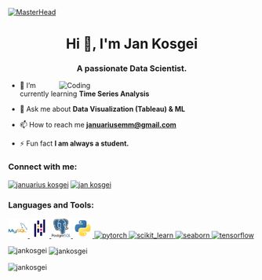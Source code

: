 [![MasterHead](https://th.bing.com/th/id/R.6b93aec2cd6c8560e7735b0cb58ee31b?rik=WYwSWdVqzlczdA&pid=ImgRaw&r=0)](https://jankosgei.io)
<h1 align="center">Hi 👋, I'm Jan Kosgei</h1>
<h3 align="center">A passionate Data Scientist.</h3>
<img align="right" alt= "Coding" width="400" src="https://cdn.videoplasty.com/animation/chill-coding-programming-lo-fi-animation-stock-animation-21874-1280x720.jpg?1607096344">

- 🌱 I’m currently learning **Time Series Analysis**

- 💬 Ask me about **Data Visualization (Tableau) & ML**

- 📫 How to reach me **januariusemm@gmail.com**

- ⚡ Fun fact **I am always a student.**

<h3 align="left">Connect with me:</h3>
<p align="left">
<a href="https://linkedin.com/in/januarius kosgei" target="blank"><img align="center" src="https://raw.githubusercontent.com/rahuldkjain/github-profile-readme-generator/master/src/images/icons/Social/linked-in-alt.svg" alt="januarius kosgei" height="30" width="40" /></a>
<a href="https://kaggle.com/jan kosgei" target="blank"><img align="center" src="https://raw.githubusercontent.com/rahuldkjain/github-profile-readme-generator/master/src/images/icons/Social/kaggle.svg" alt="jan kosgei" height="30" width="40" /></a>
</p>

<h3 align="left">Languages and Tools:</h3>
<p align="left"> <a href="https://www.mysql.com/" target="_blank" rel="noreferrer"> <img src="https://raw.githubusercontent.com/devicons/devicon/master/icons/mysql/mysql-original-wordmark.svg" alt="mysql" width="40" height="40"/> </a> <a href="https://pandas.pydata.org/" target="_blank" rel="noreferrer"> <img src="https://raw.githubusercontent.com/devicons/devicon/2ae2a900d2f041da66e950e4d48052658d850630/icons/pandas/pandas-original.svg" alt="pandas" width="40" height="40"/> </a> <a href="https://www.postgresql.org" target="_blank" rel="noreferrer"> <img src="https://raw.githubusercontent.com/devicons/devicon/master/icons/postgresql/postgresql-original-wordmark.svg" alt="postgresql" width="40" height="40"/> </a> <a href="https://www.python.org" target="_blank" rel="noreferrer"> <img src="https://raw.githubusercontent.com/devicons/devicon/master/icons/python/python-original.svg" alt="python" width="40" height="40"/> </a> <a href="https://pytorch.org/" target="_blank" rel="noreferrer"> <img src="https://www.vectorlogo.zone/logos/pytorch/pytorch-icon.svg" alt="pytorch" width="40" height="40"/> </a> <a href="https://scikit-learn.org/" target="_blank" rel="noreferrer"> <img src="https://upload.wikimedia.org/wikipedia/commons/0/05/Scikit_learn_logo_small.svg" alt="scikit_learn" width="40" height="40"/> </a> <a href="https://seaborn.pydata.org/" target="_blank" rel="noreferrer"> <img src="https://seaborn.pydata.org/_images/logo-mark-lightbg.svg" alt="seaborn" width="40" height="40"/> </a> <a href="https://www.tensorflow.org" target="_blank" rel="noreferrer"> <img src="https://www.vectorlogo.zone/logos/tensorflow/tensorflow-icon.svg" alt="tensorflow" width="40" height="40"/> </a> </p>

<p><img align="left" src="https://github-readme-stats.vercel.app/api/top-langs?username=jankosgei&show_icons=true&locale=en&layout=compact" alt="jankosgei" /></p>

<p>&nbsp;<img align="center" src="https://github-readme-stats.vercel.app/api?username=jankosgei&show_icons=true&locale=en" alt="jankosgei" /></p>

<p><img align="center" src="https://github-readme-streak-stats.herokuapp.com/?user=jankosgei&" alt="jankosgei" /></p>

